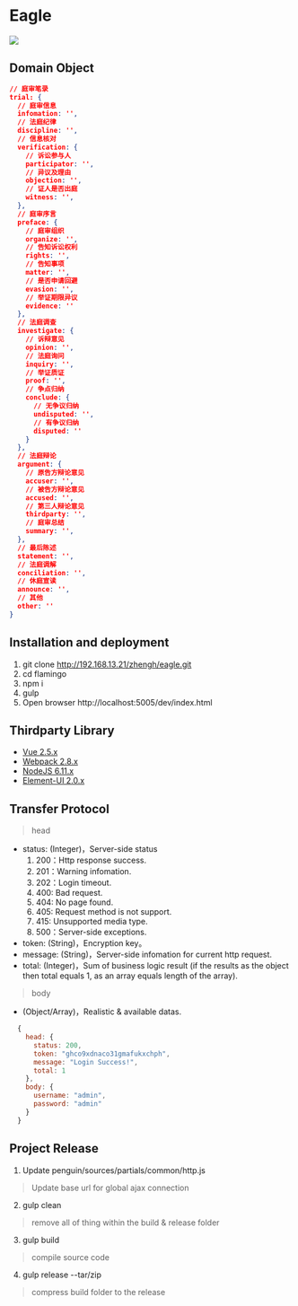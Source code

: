 # Eagle

![](sources/assets/favicon.ico)

## Domain Object
```json
// 庭审笔录
trial: {
  // 庭审信息
  infomation: '',
  // 法庭纪律
  discipline: '',
  // 信息核对
  verification: {
    // 诉讼参与人
    participator: '',
    // 异议及理由
    objection: '',
    // 证人是否出庭
    witness: '',
  },
  // 庭审序言
  preface: {
    // 庭审组织
    organize: '',
    // 告知诉讼权利
    rights: '',
    // 告知事项
    matter: '',
    // 是否申请回避
    evasion: '',
    // 举证期限异议
    evidence: ''
  },
  // 法庭调查
  investigate: {
    // 诉辩意见
    opinion: '',
    // 法庭询问
    inquiry: '',
    // 举证质证
    proof: '',
    // 争点归纳
    conclude: {
      // 无争议归纳
      undisputed: '',
      // 有争议归纳
      disputed: ''
    }
  },
  // 法庭辩论
  argument: {
    // 原告方辩论意见
    accuser: '',
    // 被告方辩论意见
    accused: '',
    // 第三人辩论意见
    thirdparty: '',
    // 庭审总结
    summary: '',
  },
  // 最后陈述
  statement: '',
  // 法庭调解
  conciliation: '',
  // 休庭宣读
  announce: '',
  // 其他
  other: ''
}
```

## Installation and deployment
1. git clone http://192.168.13.21/zhengh/eagle.git
2. cd flamingo
3. npm i
4. gulp
5. Open browser http://localhost:5005/dev/index.html

## Thirdparty Library
* [Vue 2.5.x](https://vuejs.org/)
* [Webpack 2.8.x](https://webpack.js.org/)
* [NodeJS 6.11.x](https://nodejs.org/)
* [Element-UI 2.0.x](element.eleme.io/)

## Transfer Protocol

> head
* status: (Integer)，Server-side status
  1. 200：Http response success.
  2. 201：Warning infomation.
  3. 202：Login timeout.
  4. 400: Bad request.
  5. 404: No page found.
  6. 405: Request method is not support.
  7. 415: Unsupported media type.
  8. 500：Server-side exceptions.
* token: (String)，Encryption key。
* message: (String)，Server-side infomation for current http request.
* total: (Integer)，Sum of business logic result (if the results as the object then total equals 1, as an array equals length of the array).

> body
* (Object/Array)，Realistic & available datas.

```javascript
  {
    head: {
      status: 200,
      token: "ghco9xdnaco31gmafukxchph",
      message: "Login Success!",
      total: 1
    },
    body: {
      username: "admin",
      password: "admin"
    }
  }
```

## Project Release

1. Update penguin/sources/partials/common/http.js

> Update base url for global ajax connection

2. gulp clean

> remove all of thing within the build & release folder

3. gulp build

> compile source code

4. gulp release --tar/zip

> compress build folder to the release
